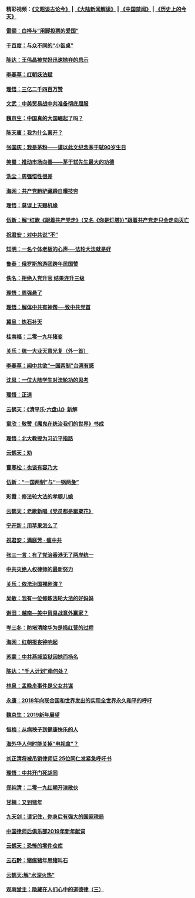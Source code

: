 #### 精彩视频：[《文昭谈古论今》](https://github.com/gfw-breaker/wenzhao/blob/master/README.md?t=01170331) | [《大陆新闻解读》](https://github.com/gfw-breaker/ntdtv-comedy/blob/master/README.md?t=01170331) | [《中国禁闻》](https://github.com/gfw-breaker/ntdtv-news/blob/master/README.md?t=01170331) | [《历史上的今天》](https://github.com/gfw-breaker/today-in-history/blob/master/README.md?t=01170331) 

#### [雷颐：白桦与“用脚投票的爱国”](../pages/nsc993/n10981048.md?t=01170331) 

#### [千百度：与众不同的“小饭桌”](../pages/nsc993/n10978639.md?t=01170331) 

#### [陈达：王伟晶被党妈迅速抛弃的启示](../pages/nsc993/n10976450.md?t=01170331) 

#### [李春草：红朝妖法赋](../pages/nsc993/n10976387.md?t=01170331) 

#### [理悟：三亿二千四百万赞](../pages/nsc993/n10975966.md?t=01170331) 

#### [文武：中美贸易战中共准备彻底屈服](../pages/nsc993/n10974571.md?t=01170331) 

#### [魏京生：中国真的大国崛起了吗？](../pages/nsc993/n10974530.md?t=01170331) 

#### [陈天庸：我为什么离开？](../pages/nsc993/n10974493.md?t=01170331) 

#### [张国庆：我是茅粉——谨以此文纪念茅于轼90岁生日](../pages/nsc993/n10974477.md?t=01170331) 

#### [笑蜀：推动市场向善——茅于轼先生最大的功德](../pages/nsc993/n10974451.md?t=01170331) 

#### [洗尘：周强悟性很差](../pages/nsc993/n10973701.md?t=01170331) 

#### [海网：共产党黔驴藏蹄自曝技穷](../pages/nsc993/n10969562.md?t=01170331) 

#### [理悟：莫误上天赐机缘](../pages/nsc993/n10969514.md?t=01170331) 

#### [伍新：解“红歌《跟着共产党走》（又名《你是灯塔》）”跟着共产党走只会走向灭亡](../pages/nsc993/n10969074.md?t=01170331) 

#### [祝君安：对中共说“不”](../pages/nsc993/n10968464.md?t=01170331) 

#### [知明：一名个体老板的心声──法轮大法就是好](../pages/nsc993/n10967473.md?t=01170331) 

#### [鲁泰：俄罗斯旅游团跨年民国赞](../pages/nsc993/n10967035.md?t=01170331) 

#### [佚名：拒绝入党升官  结果连升三级](../pages/nsc993/n10965069.md?t=01170331) 

#### [理悟：周强悬了](../pages/nsc993/n10965044.md?t=01170331) 

#### [理悟：解体中共有神帮──致中共党首](../pages/nsc993/n10963824.md?t=01170331) 

#### [冀旦：炼石补天](../pages/nsc993/n10963818.md?t=01170331) 

#### [桂南福：二零一九年猪变](../pages/nsc993/n10963774.md?t=01170331) 

#### [关乐：统一大业天意光复（外一首）](../pages/nsc993/n10963765.md?t=01170331) 

#### [李春草：闻中共欲“一国两制”台湾有感](../pages/nsc993/n10963761.md?t=01170331) 

#### [沈思：一位大陆学生对法轮功的思考](../pages/nsc993/n10960706.md?t=01170331) 

#### [理悟：正道](../pages/nsc993/n10960529.md?t=01170331) 

#### [云鹤天：《清平乐‧六盘山》新解](../pages/nsc993/n10959258.md?t=01170331) 

#### [童欣：敬赞《魔鬼在统治我们的世界》书成](../pages/nsc993/n10959244.md?t=01170331) 

#### [理悟：北大教授为习近平指路](../pages/nsc993/n10959234.md?t=01170331) 

#### [云鹤天：劝](../pages/nsc993/n10959226.md?t=01170331) 

#### [曹寒松：也谈有容乃大](../pages/nsc993/n10959191.md?t=01170331) 

#### [伍新：“一国两制”与“一锅两彘”](../pages/nsc993/n10958297.md?t=01170331) 

#### [彩霞：修法轮大法的孝顺儿媳](../pages/nsc993/n10958333.md?t=01170331) 

#### [云鹤天：老歌新唱《党员都是罂粟花》](../pages/nsc993/n10958225.md?t=01170331) 

#### [宁开新：用苹果怎么了](../pages/nsc993/n10955962.md?t=01170331) 

#### [祝君安：满庭芳 · 瘟中共](../pages/nsc993/n10955949.md?t=01170331) 

#### [张三一言：有了党治香港无了两岸统一](../pages/nsc993/n10955943.md?t=01170331) 

#### [中共灭绝人权律师的最新努力](../pages/nsc993/n10954725.md?t=01170331) 

#### [关乐：依法治国裸剧演？](../pages/nsc993/n10952420.md?t=01170331) 

#### [吴敏：我有一位修炼法轮大法的好妈妈](../pages/nsc993/n10952484.md?t=01170331) 

#### [谢田：越南—美中贸易战意外赢家？](../pages/nsc993/n10940351.md?t=01170331) 

#### [岑三冬：防堵清除华为是捣红营的过程](../pages/nsc993/n10952342.md?t=01170331) 

#### [海网：红朝报丧钟响起](../pages/nsc993/n10951480.md?t=01170331) 

#### [苏蒙：中共燕城监狱因她而扬名](../pages/nsc993/n10951476.md?t=01170331) 

#### [陈达：“千人计划”牵何处？](../pages/nsc993/n10951466.md?t=01170331) 

#### [林泉：孟晚舟事件是父女共谋](../pages/nsc993/n10947780.md?t=01170331) 

#### [永康：2018年向联合国和世界发出的实现全世界永久和平的呼吁](../pages/nsc993/n10947756.md?t=01170331) 

#### [魏京生：2019新年展望](../pages/nsc993/n10947691.md?t=01170331) 

#### [恒梅：从病秧子到健康快乐的人](../pages/nsc993/n10947469.md?t=01170331) 

#### [海外华人何时能关掉“电视盒”？](../pages/nsc993/n10945406.md?t=01170331) 

#### [刘正清将被吊销律师证 25位同仁发紧急呼吁书](../pages/nsc993/n10944361.md?t=01170331) 

#### [理悟：中共开门死胡同](../pages/nsc993/n10944908.md?t=01170331) 

#### [郑纯清：二零一九红朝开演散伙](../pages/nsc993/n10944905.md?t=01170331) 

#### [甘楠：又到猪年](../pages/nsc993/n10944903.md?t=01170331) 

#### [九天剑：请记住，你身后有强大的国家税局](../pages/nsc993/n10944885.md?t=01170331) 

#### [中国律师后俱乐部2019年新年献词](../pages/nsc993/n10944348.md?t=01170331) 

#### [云鹤天：恐怖的零件仓库](../pages/nsc993/n10942847.md?t=01170331) 

#### [云石黔：猪瘟猪年思猪叫石](../pages/nsc993/n10943180.md?t=01170331) 

#### [云鹤天:解“水深火热”](../pages/nsc993/n10942828.md?t=01170331) 

#### [观雨堂主：隐藏在人们心中的道德律（三）](../pages/nsc993/n10941445.md?t=01170331) 

